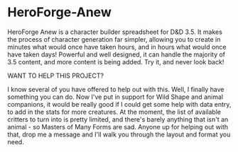 HeroForge-Anew
==============
HeroForge Anew is a character builder spreadsheet for D&D 3.5. It makes the process of character generation far simpler, allowing you to create in minutes what would once have taken hours, and in hours what would once have taken days! Powerful and well designed, it can handle the majority of 3.5 content, and more content is being added. Try it, and never look back!


WANT TO HELP THIS PROJECT?

I know several of you have offered to help out with this. Well, I finally have something you can do. Now I've put in support for Wild Shape and animal companions, it would be really good if I could get some help with data entry, to add in the stats for more creatures. At the moment, the list of available critters to turn into is pretty limited, and there's barely anything that isn't an animal - so Masters of Many Forms are sad. Anyone up for helping out with that, drop me a message and I'll walk you through the layout and format you need.
